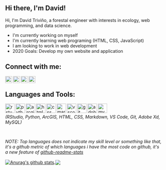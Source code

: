 ## Hi there, I'm David!

Hi, I'm David Triviño, a forestal engineer with interests in ecology, web programming, and data science.

- I'm currently working on myself
- I'm currently learning web programing (HTML, CSS, JavaScript)
- I am looking to work in web development
- 2020 Goals: Develop my own website and application

## Connect with me:

[<img align="left" alt="linkedin icon" witdth="22px" height="22" src="https://image.flaticon.com/icons/svg/174/174857.svg"/>][linkedin]
[<img align="left" alt="twitter icon" witdth="22px" height="22" src="https://image.flaticon.com/icons/svg/174/174876.svg"/>][twitter]
[<img align="left" alt="facebook icon" witdth="22px" height="22" src="https://image.flaticon.com/icons/svg/174/174848.svg"/>][facebook]
[<img align="left" alt="youtube icon" witdth="22px" height="22" src="https://image.flaticon.com/icons/svg/174/174883.svg"/>][youtube]

<br />

## Languages and Tools: 

<img align="left" alt="rstudio" witdth="30" height="30" src="https://icons.iconarchive.com/icons/papirus-team/papirus-apps/512/rstudio-icon.png"/>
<img align="left" alt="python" witdth="30" height="30" src="https://upload.wikimedia.org/wikipedia/commons/thumb/c/c3/Python-logo-notext.svg/1024px-Python-logo-notext.svg.png"/>
<img align="left" alt="arcgis" witdth="30" height="30" src="https://www.gis247.com/images/2k19/timings/ArcGIS%20Square%20180px.png"/>
<img align="left" alt="html5" witdth="30" height="30" src="https://image.flaticon.com/icons/svg/1216/1216733.svg"/>
<img align="left" alt="css" witdth="30" height="30" src="https://www.kindpng.com/picc/m/464-4640184_css3-png-download-css-icon-transparent-png.png"/>
<img align="left" alt="markdown" witdth="30" height="30" src="https://ulyngs.github.io/rmarkdown-workshop-2019/slides/figures/rmarkdown.png"/>
<img align="left" alt="vscode" witdth="30" height="30" src="https://upload.wikimedia.org/wikipedia/commons/thumb/9/9a/Visual_Studio_Code_1.35_icon.svg/1024px-Visual_Studio_Code_1.35_icon.svg.png"/>
<img align="left" alt="git" witdth="30" height="30" src="https://cdn.freebiesupply.com/logos/thumbs/2x/git-logo.png"/>
<img align="left" alt="adobexd" witdth="30" height="30" src="https://cdn.iconscout.com/icon/free/png-512/adobe-xd-1869035-1583159.png"/> 
<img align="left" alt="mysql" witdth="30" height="30" src="https://upload.wikimedia.org/wikipedia/fr/thumb/6/62/MySQL.svg/1200px-MySQL.svg.png"/> <br>
&nbsp; <br>
<em>(RStudio, Python, ArcGIS, HTML, CSS, Markdown, VS Code, Git, Adobe Xd, MySQL)</em><br>

&nbsp; <br>

*NOTE: Top languages does not indicate my skill level or something like that, it's a github metric of which languages i have the most code on github, it's a new feature of [github-readme-stats](https://github.com/anuraghazra/github-readme-stats)*


<a href="https://github.com/anuraghazra/github-readme-stats">
  <img align="center" src="https://github-readme-stats.vercel.app/api?username=Detrivinog&show_icons=true&include_all_commits=true&theme=great-gatsby" alt="Anurag's github stats" />
</a>
<a href="https://github.com/anuraghazra/github-readme-stats">
  <img align="center" src="https://github-readme-stats.vercel.app/api/top-langs/?username=Detrivinog&layout=compact&theme=great-gatsby" />
</a>

[linkedin]: https://www.linkedin.com/in/david-esteban-trivi%C3%B1o-gonzalez-76b02b171/
[twitter]: https://twitter.com/DavidTrivinoG
[facebook]: https://www.facebook.com/david.e.trivino/
[youtube]: https://www.youtube.com/channel/UCL9mbgEcnXa751bTrlm39GQ